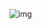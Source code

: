 ![img]([https://i.namu.wiki/i/Tg5Gkyuv7tPaQq8V52zezU0zs4lZtF7A4Vm7ZAvybwQhrJIWgwJCssO2Zoq56qmy-3YEuggH4Xtu7pJPhHGfJA.webp](https://i.namu.wiki/i/bPeLqzbPPn7gSdKihJmIwxrhJ0gfzRJ-UUare_dk8dl9p4eapvmu_X64iYoN8wcwwkVPzzf27_xVkDeuvz4Ymg.webp))
